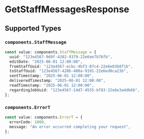 # GetStaffMessagesResponse


## Supported Types

### `components.StaffMessage`

```typescript
const value: components.StaffMessage = {
  uuid: "123e4567-9d9f-4282-9379-22e6ee7b76fb",
  editDate: "2025-06-01 12:00:00",
  fromStaffUuid: "123e4567-ecbc-4bf3-87c4-22e6e8368f1b",
  toStaffUuid: "123e4567-420b-480a-9191-22e6ed0ca23b",
  sentTimestamp: "2025-06-01 12:00:00",
  deliveredTimestamp: "2025-06-01 12:00:00",
  readTimestamp: "2025-06-01 12:00:00",
  regardingJobUuid: "123e4567-14d7-4555-bf83-22e6e3a4db6b",
};
```

### `components.ErrorT`

```typescript
const value: components.ErrorT = {
  errorCode: 1000,
  message: "An error occurred completing your request",
};
```

